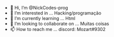 - 👋 Hi, I’m @NickCodes-prog 
- 👀 I’m interested in ... Hacking/programação
- 🌱 I’m currently learning ... Html
- 💞️ I’m looking to collaborate on ... Muitas coisas
- 📫 How to reach me ... discord: Mozart#9302
